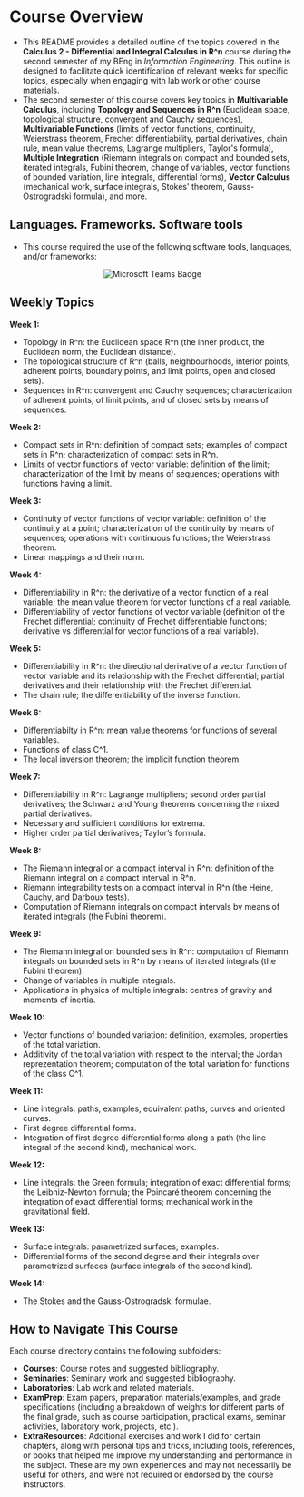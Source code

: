 # Course Overview

- This README provides a detailed outline of the topics covered in the **Calculus 2 - Differential and Integral Calculus in R^n** course during the second semester of my BEng in _Information Engineering_. This outline is designed to facilitate quick identification of relevant weeks for specific topics, especially when engaging with lab work or other course materials.
- The second semester of this course covers key topics in **Multivariable Calculus**, including **Topology and Sequences in R^n** (Euclidean space, topological structure, convergent and Cauchy sequences), **Multivariable Functions** (limits of vector functions, continuity, Weierstrass theorem, Frechet differentiability, partial derivatives, chain rule, mean value theorems, Lagrange multipliers, Taylor's formula), **Multiple Integration** (Riemann integrals on compact and bounded sets, iterated integrals, Fubini theorem, change of variables, vector functions of bounded variation, line integrals, differential forms), **Vector Calculus** (mechanical work, surface integrals, Stokes' theorem, Gauss-Ostrogradski formula), and more.

## Languages. Frameworks. Software tools

- This course required the use of the following software tools, languages, and/or frameworks:

<div align="center">
  
<p>
  <img alt="Microsoft Teams Badge" src="https://img.shields.io/badge/Microsoft Teams-%236264A7?style=for-the-badge&logo=microsoftteams&logoColor=white">
</p>
  
</div>

## Weekly Topics

**Week 1:** 
- Topology in R^n: the Euclidean space R^n (the inner product, the Euclidean norm, the Euclidean distance).
- The topological structure of R^n (balls, neighbourhoods, interior points, adherent points, boundary points, and
limit points, open and closed sets).
- Sequences in R^n: convergent and Cauchy sequences; characterization of adherent points, of limit points, and of closed sets by means of sequences.

**Week 2:**
- Compact sets in R^n: definition of compact sets; examples of compact sets in R^n; characterization of compact sets in R^n.
- Limits of vector functions of vector variable: definition of the limit; characterization of the limit by means of sequences; operations with functions having a limit.

**Week 3:**
- Continuity of vector functions of vector variable: definition of the continuity at a point; characterization
of the continuity by means of sequences; operations with continuous functions; the Weierstrass theorem.
- Linear mappings and their norm.

**Week 4:**
- Differentiability in R^n: the derivative of a vector function of a real variable; the mean value theorem for
vector functions of a real variable.
- Differentiability of vector functions of vector variable (definition of the Frechet differential; continuity of Frechet differentiable functions; derivative vs differential for vector functions of a real variable).

**Week 5:**
- Differentiability in R^n: the directional derivative of a vector function of vector variable and its relationship with the Frechet differential; partial derivatives and their relationship with the Frechet differential.
- The chain rule; the differentiability of the inverse function.

**Week 6:**
- Differentiabilty in R^n: mean value theorems for functions of several variables.
- Functions of class C^1.
- The local inversion theorem; the implicit function theorem.

**Week 7:**
- Differentiability in R^n: Lagrange multipliers; second order partial derivatives; the Schwarz and Young theorems concerning the mixed partial derivatives.
- Necessary and sufficient conditions for extrema.
- Higher order partial derivatives; Taylor’s formula.

**Week 8:**
- The Riemann integral on a compact interval in R^n: definition of the Riemann integral on a compact
interval in R^n.
- Riemann integrability tests on a compact interval in R^n (the Heine, Cauchy, and Darboux tests).
- Computation of Riemann integrals on compact intervals by means of iterated integrals (the Fubini theorem).

**Week 9:**
- The Riemann integral on bounded sets in R^n: computation of Riemann integrals on bounded sets in
R^n by means of iterated integrals (the Fubini theorem).
- Change of variables in multiple integrals.
- Applications in physics of multiple integrals: centres of gravity and moments of inertia.

**Week 10:**
- Vector functions of bounded variation: definition, examples, properties of the total variation.
- Additivity of the total variation with respect to the interval; the Jordan reprezentation theorem; computation of the total variation for functions of the class C^1.

**Week 11:**
- Line integrals: paths, examples, equivalent paths, curves and oriented curves.
- First degree differential forms.
- Integration of first degree differential forms along a path (the line integral of the second kind), mechanical work.

**Week 12:**
- Line integrals: the Green formula; integration of exact differential forms; the Leibniz-Newton formula; the Poincaré theorem concerning the integration of exact differential forms; mechanical work in the gravitational field.

**Week 13:**
- Surface integrals: parametrized surfaces; examples.
- Differential forms of the second degree and their integrals over parametrized surfaces (surface integrals of the second kind).

**Week 14:**
- The Stokes and the Gauss-Ostrogradski formulae.

## How to Navigate This Course

Each course directory contains the following subfolders:

- **Courses**: Course notes and suggested bibliography.
-  **Seminaries**: Seminary work and suggested bibliography.
- **Laboratories**: Lab work and related materials.
- **ExamPrep**: Exam papers, preparation materials/examples, and grade specifications (including a breakdown of weights for different parts of the final grade, such as course participation, practical exams, seminar activities, laboratory work, projects, etc.).
- **ExtraResources**: Additional exercises and work I did for certain chapters, along with personal tips and tricks, including tools, references, or books that helped me improve my understanding and performance in the subject. These are my own experiences and may not necessarily be useful for others, and were not required or endorsed by the course instructors.
